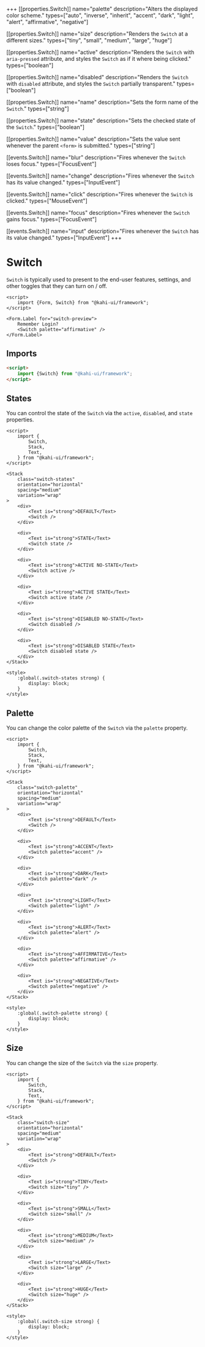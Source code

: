 +++
[[properties.Switch]]
name="palette"
description="Alters the displayed color scheme."
types=["auto", "inverse", "inherit", "accent", "dark", "light", "alert", "affirmative", "negative"]

[[properties.Switch]]
name="size"
description="Renders the <code>Switch</code> at a different sizes."
types=["tiny", "small", "medium", "large", "huge"]

[[properties.Switch]]
name="active"
description="Renders the <code>Switch</code> with <code>aria-pressed</code> attribute, and styles the <code>Switch</code> as if it where being clicked."
types=["boolean"]

[[properties.Switch]]
name="disabled"
description="Renders the <code>Switch</code> with <code>disabled</code> attribute, and styles the <code>Switch</code> partially transparent."
types=["boolean"]

[[properties.Switch]]
name="name"
description="Sets the form name of the <code>Switch</code>."
types=["string"]

[[properties.Switch]]
name="state"
description="Sets the checked state of the <code>Switch</code>."
types=["boolean"]

[[properties.Switch]]
name="value"
description="Sets the value sent whenever the parent <code>&lt;form&gt;</code> is submitted."
types=["string"]

[[events.Switch]]
name="blur"
description="Fires whenever the `Switch` loses focus."
types=["FocusEvent"]

[[events.Switch]]
name="change"
description="Fires whenever the `Switch` has its value changed."
types=["InputEvent"]

[[events.Switch]]
name="click"
description="Fires whenever the `Switch` is clicked."
types=["MouseEvent"]

[[events.Switch]]
name="focus"
description="Fires whenever the `Switch` gains focus."
types=["FocusEvent"]

[[events.Switch]]
name="input"
description="Fires whenever the `Switch` has its value changed."
types=["InputEvent"]
+++

# Switch

`Switch` is typically used to present to the end-user features, settings, and other toggles that they can turn on / off.

```svelte repl Switch Preview
<script>
    import {Form, Switch} from "@kahi-ui/framework";
</script>

<Form.Label for="switch-preview">
    Remember Login?
    <Switch palette="affirmative" />
</Form.Label>
```

## Imports

```html default Switch Imports
<script>
    import {Switch} from "@kahi-ui/framework";
</script>
```

## States

You can control the state of the `Switch` via the `active`, `disabled`, and `state` properties.

```svelte repl Switch States
<script>
    import {
        Switch,
        Stack,
        Text,
    } from "@kahi-ui/framework";
</script>

<Stack
    class="switch-states"
    orientation="horizontal"
    spacing="medium"
    variation="wrap"
>
    <div>
        <Text is="strong">DEFAULT</Text>
        <Switch />
    </div>

    <div>
        <Text is="strong">STATE</Text>
        <Switch state />
    </div>

    <div>
        <Text is="strong">ACTIVE NO-STATE</Text>
        <Switch active />
    </div>

    <div>
        <Text is="strong">ACTIVE STATE</Text>
        <Switch active state />
    </div>

    <div>
        <Text is="strong">DISABLED NO-STATE</Text>
        <Switch disabled />
    </div>

    <div>
        <Text is="strong">DISABLED STATE</Text>
        <Switch disabled state />
    </div>
</Stack>

<style>
    :global(.switch-states strong) {
        display: block;
    }
</style>
```

## Palette

You can change the color palette of the `Switch` via the `palette` property.

```svelte repl Switch Palette
<script>
    import {
        Switch,
        Stack,
        Text,
    } from "@kahi-ui/framework";
</script>

<Stack
    class="switch-palette"
    orientation="horizontal"
    spacing="medium"
    variation="wrap"
>
    <div>
        <Text is="strong">DEFAULT</Text>
        <Switch />
    </div>

    <div>
        <Text is="strong">ACCENT</Text>
        <Switch palette="accent" />
    </div>

    <div>
        <Text is="strong">DARK</Text>
        <Switch palette="dark" />
    </div>

    <div>
        <Text is="strong">LIGHT</Text>
        <Switch palette="light" />
    </div>

    <div>
        <Text is="strong">ALERT</Text>
        <Switch palette="alert" />
    </div>

    <div>
        <Text is="strong">AFFIRMATIVE</Text>
        <Switch palette="affirmative" />
    </div>

    <div>
        <Text is="strong">NEGATIVE</Text>
        <Switch palette="negative" />
    </div>
</Stack>

<style>
    :global(.switch-palette strong) {
        display: block;
    }
</style>
```

## Size

You can change the size of the `Switch` via the `size` property.

```svelte repl Switch Size
<script>
    import {
        Switch,
        Stack,
        Text,
    } from "@kahi-ui/framework";
</script>

<Stack
    class="switch-size"
    orientation="horizontal"
    spacing="medium"
    variation="wrap"
>
    <div>
        <Text is="strong">DEFAULT</Text>
        <Switch />
    </div>

    <div>
        <Text is="strong">TINY</Text>
        <Switch size="tiny" />
    </div>

    <div>
        <Text is="strong">SMALL</Text>
        <Switch size="small" />
    </div>

    <div>
        <Text is="strong">MEDIUM</Text>
        <Switch size="medium" />
    </div>

    <div>
        <Text is="strong">LARGE</Text>
        <Switch size="large" />
    </div>

    <div>
        <Text is="strong">HUGE</Text>
        <Switch size="huge" />
    </div>
</Stack>

<style>
    :global(.switch-size strong) {
        display: block;
    }
</style>
```
